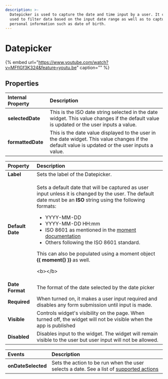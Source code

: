 ```yaml
---
description: >-
  Datepicker is used to capture the date and time input by a user. It can be
  used to filter data based on the input date range as well as to capture
  personal information such as date of birth.
---
```


# Datepicker

{% embed url="https://www.youtube.com/watch?v=MFflGf3K324&feature=youtu.be" caption="" %}

## Properties

| Internal Property | Description |
| :--- | :--- |
| **selectedDate** | This is the ISO date string selected in the date widget. This value changes if the default value is updated or the user inputs a value. |
| **formattedDate** | This is the date value displayed to the user in the date widget. This value changes if the default value is updated or the user inputs a value. |

<table>
  <thead>
    <tr>
      <th style="text-align:left">Property</th>
      <th style="text-align:left">Description</th>
    </tr>
  </thead>
  <tbody>
    <tr>
      <td style="text-align:left"><b>Label</b>
      </td>
      <td style="text-align:left">Sets the label of the Datepicker.</td>
    </tr>
    <tr>
      <td style="text-align:left"><b>Default Date</b>
      </td>
      <td style="text-align:left">
        <p>Sets a default date that will be captured as user input unless it is changed
          by the user. The default date must be an <b>ISO</b> string using the following
          formats:</p>
        <ul>
          <li>YYYY-MM-DD</li>
          <li>YYYY-MM-DD HH:mm</li>
          <li>ISO 8601 as mentioned in the <a href="https://momentjs.com/docs/#/parsing/string/">moment documentation</a>
          </li>
          <li>Others following the ISO 8601 standard.</li>
        </ul>
        <p>This can also be populated using a moment object <b>{{ moment() }}</b> as
          well.</p>
        <p>&lt;b&gt;&lt;/b&gt;</p>
      </td>
    </tr>
    <tr>
      <td style="text-align:left"><b>Date Format</b>
      </td>
      <td style="text-align:left">The format of the date selected by the date picker</td>
    </tr>
    <tr>
      <td style="text-align:left"><b>Required</b>
      </td>
      <td style="text-align:left">When turned on, it makes a user input required and disables any form submission
        until input is made.</td>
    </tr>
    <tr>
      <td style="text-align:left"><b>Visible</b>
      </td>
      <td style="text-align:left">Controls widget&apos;s visibility on the page. When turned off, the widget
        will not be visible when the app is published</td>
    </tr>
    <tr>
      <td style="text-align:left"><b>Disabled</b>
      </td>
      <td style="text-align:left">Disables input to the widget. The widget will remain visible to the user
        but user input will not be allowed.</td>
    </tr>
  </tbody>
</table>

| Events | Description |
| :--- | :--- |
| **onDateSelected** | Sets the action to be run when the user selects a date. See a list of [supported actions](../core-concepts/writing-code/appsmith-framework.md) |


